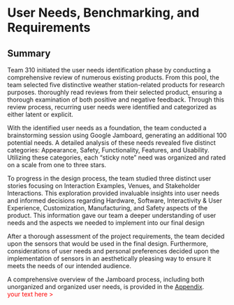 # User Needs, Benchmarking, and Requirements  
## Summary  
 
Team 310 initiated the user needs identification phase by conducting a comprehensive review of numerous existing products. From this pool, the team selected five distinctive weather station-related products for research purposes. thoroughly read reviews from their selected product, ensuring a thorough examination of both positive and negative feedback. Through this review process, recurring user needs were identified and categorized as either latent or explicit.  

With the identified user needs as a foundation, the team conducted a brainstorming session using Google Jamboard, generating an additional 100 potential needs. A detailed analysis of these needs revealed five distinct categories: Appearance, Safety, Functionality, Features, and Usability. Utilizing these categories, each “sticky note” need was organized and rated on a scale from one to three stars.  

To progress in the design process, the team studied three distinct user stories focusing on Interaction Examples, Venues, and Stakeholder Interactions. This exploration provided invaluable insights into user needs and informed decisions regarding Hardware, Software, Interactivity & User Experience, Customization, Manufacturing, and Safety aspects of the product. This information gave our team a deeper understanding of user needs and the aspects we needed to implement into our final design  

After a thorough assessment of the project requirements, the team decided upon the sensors that would be used in the final design. Furthermore, considerations of user needs and personal preferences decided upon the implementation of sensors in an aesthetically pleasing way to ensure it meets the needs of our intended audience.  

A comprehensive overview of the Jamboard process, including both unorganized and organized user needs, is provided in the [Appendix](Appendix.md).  
<span style="color:red;">your text here > </span>

